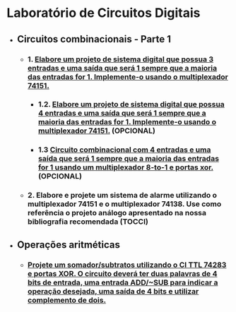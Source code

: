 # Laboratório de Circuitos Digitais


- ## Circuitos combinacionais - Parte 1
 
    - ### 1. [Elabore um projeto de sistema digital que possua 3 entradas e uma saída que será 1 sempre que a maioria das entradas for 1. Implemente-o usando o multiplexador 74151.](https://github.com/thearthurlima/EngenhariaEletrica/tree/main/LABCD/1-circ-combin-mux-74151)

        - ### 1.2. [Elabore um projeto de sistema digital que possua 4 entradas e uma saída que será 1 sempre que a maioria das entradas for 1. Implemente-o usando o multiplexador 74151.](https://github.com/thearthurlima/EngenhariaEletrica/tree/main/LABCD/1.2-circ-combin-mux-74151-%26-74157) (OPCIONAL)
        - ### 1.3 [Circuito combinacional com 4 entradas e uma saída que será 1 sempre que a maioria das entradas for 1 usando um multiplexador 8-to-1 e portas xor.](https://github.com/thearthurlima/EngenhariaEletrica/tree/main/LABCD/1.3-circ-combn-mux-74151-%26-portas-xor) (OPCIONAL)

    - ### 2. Elabore e projete um sistema de alarme utilizando o multiplexador 74151 e o multiplexador 74138. Use como referência o projeto análogo apresentado na nossa bibliografia recomendada (TOCCI)

- ## Operações aritméticas

    - ### [Projete um somador/subtratos utilizando o CI TTL 74283 e portas XOR. O circuito deverá ter duas palavras de 4 bits de entrada, uma entrada ADD/~SUB para indicar a operação desejada, uma saída de 4 bits e utilizar complemento de dois.](https://github.com/thearthurlima/EngenhariaEletrica/tree/main/LABCD/somador-subtrator-74283-%26-portas-xor)
